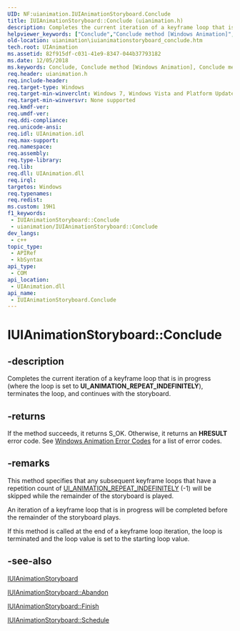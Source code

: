 ```yaml
---
UID: NF:uianimation.IUIAnimationStoryboard.Conclude
title: IUIAnimationStoryboard::Conclude (uianimation.h)
description: Completes the current iteration of a keyframe loop that is in progress (where the loop is set to UI_ANIMATION_REPEAT_INDEFINITELY), terminates the loop, and continues with the storyboard.
helpviewer_keywords: ["Conclude","Conclude method [Windows Animation]","Conclude method [Windows Animation]","IUIAnimationStoryboard interface","IUIAnimationStoryboard interface [Windows Animation]","Conclude method","IUIAnimationStoryboard.Conclude","IUIAnimationStoryboard::Conclude","uianimation.iuianimationstoryboard_conclude","uianimation/IUIAnimationStoryboard::Conclude"]
old-location: uianimation\iuianimationstoryboard_conclude.htm
tech.root: UIAnimation
ms.assetid: 82f915df-c031-41e9-8347-044b37793182
ms.date: 12/05/2018
ms.keywords: Conclude, Conclude method [Windows Animation], Conclude method [Windows Animation],IUIAnimationStoryboard interface, IUIAnimationStoryboard interface [Windows Animation],Conclude method, IUIAnimationStoryboard.Conclude, IUIAnimationStoryboard::Conclude, uianimation.iuianimationstoryboard_conclude, uianimation/IUIAnimationStoryboard::Conclude
req.header: uianimation.h
req.include-header: 
req.target-type: Windows
req.target-min-winverclnt: Windows 7, Windows Vista and Platform Update for Windows Vista [desktop apps \| UWP apps]
req.target-min-winversvr: None supported
req.kmdf-ver: 
req.umdf-ver: 
req.ddi-compliance: 
req.unicode-ansi: 
req.idl: UIAnimation.idl
req.max-support: 
req.namespace: 
req.assembly: 
req.type-library: 
req.lib: 
req.dll: UIAnimation.dll
req.irql: 
targetos: Windows
req.typenames: 
req.redist: 
ms.custom: 19H1
f1_keywords:
 - IUIAnimationStoryboard::Conclude
 - uianimation/IUIAnimationStoryboard::Conclude
dev_langs:
 - c++
topic_type:
 - APIRef
 - kbSyntax
api_type:
 - COM
api_location:
 - UIAnimation.dll
api_name:
 - IUIAnimationStoryboard.Conclude
---
```


# IUIAnimationStoryboard::Conclude


## -description

Completes the current iteration of a keyframe loop that is in progress (where the loop is set to <b>UI_ANIMATION_REPEAT_INDEFINITELY</b>), terminates the loop, and continues with the storyboard.



## -returns

If the method succeeds, it returns S_OK. Otherwise, it returns an <b>HRESULT</b> error code. See <a href="/windows/desktop/UIAnimation/uianimation-error-codes">Windows Animation Error Codes</a> for a list of error codes.

## -remarks

This method specifies that any subsequent  keyframe loops that have a repetition count of <a href="/windows/desktop/UIAnimation/ui-animation-repeat-indefinitely">UI_ANIMATION_REPEAT_INDEFINITELY</a> (-1) will be skipped while the remainder of the storyboard is played.  

An iteration of a keyframe loop that is in progress will be completed before the remainder of the storyboard plays.

If this method is called  at the end  of a keyframe loop iteration, the loop is terminated and the loop value is set to the starting loop value.

## -see-also

<a href="/windows/desktop/api/uianimation/nn-uianimation-iuianimationstoryboard">IUIAnimationStoryboard</a>



<a href="/windows/desktop/api/uianimation/nf-uianimation-iuianimationstoryboard-abandon">IUIAnimationStoryboard::Abandon</a>



<a href="/windows/desktop/api/uianimation/nf-uianimation-iuianimationstoryboard-finish">IUIAnimationStoryboard::Finish</a>



<a href="/windows/desktop/api/uianimation/nf-uianimation-iuianimationstoryboard-schedule">IUIAnimationStoryboard::Schedule</a>
